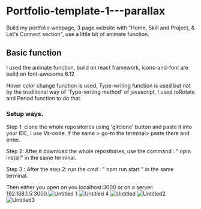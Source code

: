 # Portfolio-template-1---parallax
Build my portfolio webpage, 3 page website with "Home, Skill and Project, &amp; Let's Connect section", use a little bit of animate function.

## Basic function
I used the animate function, build on react framework, icons-and-font are build on font-awesome 6.12

Hover color change function is used, Type-writing function is used but not by the traditional way of 'Type-writing method' of javascript, I used toRotate and Period function to do that.


### Setup ways.

Step 1: clone the whole repositories using 'gitclone' button and paste it into your IDE, I use Vs-code, if the same > go-to the terminal> paste there and enter.

Step 2: After it download the whole repositories, use the command : " npm install" in the same terminal.

Step 3 : After the step 2: run the cmd : " npm run start " in the same terminal.

Then either you open on you localhost:3000 or on a server: 192.168.1.5:3000.![Untitled 1](https://user-images.githubusercontent.com/83406066/231386433-c369ab24-60db-4768-902f-499b31899b3b.png)
![Untitled 4](https://user-images.githubusercontent.com/83406066/231386461-a7a111a4-c9c0-4947-8527-3fe66beded81.png)
![Untitled](https://user-images.githubusercontent.com/83406066/231386476-4e99871d-2da5-4895-af2f-47b23973503e.png)
![Untitled2](https://user-images.githubusercontent.com/83406066/231386482-69b15c84-b682-4ca7-a83d-bcd7d2dc8d61.png)
![Untitled3](https://user-images.githubusercontent.com/83406066/231386503-9621222b-f868-4492-b232-6822b8d1b069.png)

